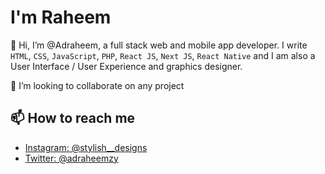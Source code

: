 # I'm Raheem
👋 Hi, I’m @Adraheem, a full stack web and mobile app developer. I write `HTML`, `CSS`, `JavaScript`, `PHP`, `React JS`, `Next JS`, `React Native` and I am also a User Interface / User Experience and graphics designer.

💞️ I’m looking to collaborate on any project

<!--- 👀 I’m interested in ...
- 🌱 I’m currently learning ...
- 💞️ I’m looking to collaborate on ... --->

## 📫 How to reach me
- [Instagram: @stylish__designs](https://instagram.com/stylish__designs)
- [Twitter: @adraheemzy](https://twitter.com/adraheemzy)

<!---
Adraheem/Adraheem is a ✨ special ✨ repository because its `README.md` (this file) appears on your GitHub profile.
You can click the Preview link to take a look at your changes.
--->

